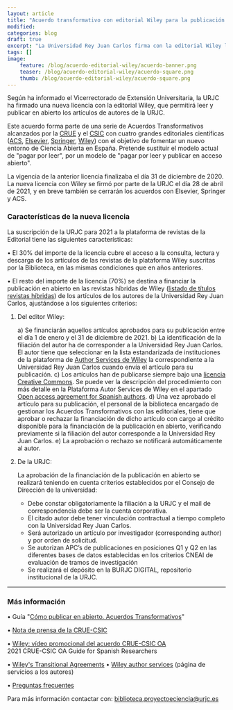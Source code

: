```yaml
---
layout: article
title: "Acuerdo transformativo con editorial Wiley para la publicación en abierto"
modified:
categories: blog
draft: true
excerpt: "La Universidad Rey Juan Carlos firma con la editorial Wiley la licencia para el acceso a sus artículos, y la publicación en abierto en sus revistas."
tags: []
image:
    feature: /blog/acuerdo-editorial-wiley/acuerdo-banner.png
    teaser: /blog/acuerdo-editorial-wiley/acuerdo-square.png
    thumb: /blog/acuerdo-editorial-wiley/acuerdo-square.png
---
```


Según ha informado el Vicerrectorado de Extensión Universitaria, la URJC ha firmado una nueva licencia con la editorial Wiley, que permitirá leer y publicar en abierto los artículos de autores de la URJC.

Este acuerdo forma parte de una serie de Acuerdos Transformativos alcanzados por la [CRUE](crue.org) y el [CSIC](https://www.csic.es/) con cuatro grandes editoriales científicas ([ACS](https://pubs.acs.org/page/4authors/editorial-offices.html), [Elsevier](https://www.elsevier.com/es-es), [Springer](https://www.springer.com/gp), [Wiley](https://www.wiley.com/en-es)) con el objetivo de fomentar un nuevo entorno de Ciencia Abierta en España. Pretende sustituir el modelo actual de "pagar por leer", por un modelo de "pagar por leer y publicar en acceso abierto".

La vigencia de la anterior licencia finalizaba el día 31 de diciembre de 2020. La nueva licencia con Wiley se firmó por parte de la URJC el día 28 de abril de 2021, y en breve también se cerrarán los acuerdos con Elsevier, Springer y ACS.

### Características de la nueva licencia

La suscripción de la URJC para 2021 a la plataforma de revistas de la Editorial tiene las siguientes características:

   • El 30% del importe de la licencia cubre el acceso a la consulta, lectura y descarga de los artículos de las revistas de la plataforma Wiley suscritas por la Biblioteca, en las mismas condiciones que en años anteriores.
    
   • El resto del importe de la licencia (70%) se destina a financiar la publicación en abierto en las revistas híbridas de Wiley ([listado de títulos revistas híbridas](https://www.urjc.es/images/Biblioteca/Servicios/AccesoAbierto/LIST_only_hybrid_titles_2021.xlsx)) de los artículos de los autores de la Universidad Rey Juan Carlos, ajustándose a los siguientes criterios:
    
   1. Del editor Wiley:
       
        a) Se financiarán aquellos artículos aprobados para su publicación entre el día 1 de enero y el 31 de diciembre de 2021.
        b) La identificación de la filiación del autor ha de corresponder a la Universidad Rey Juan Carlos. El autor tiene que seleccionar en la lista estandarizada de instituciones de la plataforma de [Author Services de Wiley](https://authorservices.wiley.com/author-resources/Journal-Authors/open-access/affiliation-policies-payments/crue-csic-agreement.html) la correspondiente a la Universidad Rey Juan Carlos cuando envía el artículo para su publicación.
        c) Los artículos han de publicarse siempre bajo una [licencia Creative Commons](https://creativecommons.org/licenses/?lang=es_ES). Se puede ver la descripción del procedimiento con más detalle en la Plataforma Autor Services de Wiley en el apartado [Open access agreement for Spanish authors](https://authorservices.wiley.com/author-resources/Journal-Authors/open-access/affiliation-policies-payments/crue-csic-agreement.html).
        d) Una vez aprobado el artículo para su publicación, el personal de la biblioteca encargado de gestionar los Acuerdos Transformativos con las editoriales, tiene que aprobar o rechazar la financiación de dicho artículo con cargo al crédito disponible para la financiación de la publicación en abierto, verificando previamente si la filiación del autor corresponde a la Universidad Rey Juan Carlos.
        e) La aprobación o rechazo se notificará automáticamente al autor.
    
2. De la URJC:

    La aprobación de la financiación de la publicación en abierto se realizará teniendo en cuenta criterios establecidos por el Consejo de Dirección de la universidad:
    - Debe constar obligatoriamente la filiación a la URJC y el mail de correspondencia debe ser la cuenta corporativa.
    - El citado autor debe tener vinculación contractual a tiempo completo con la Universidad Rey Juan Carlos.
    - Será autorizado un artículo por investigador (corresponding author) y por orden de solicitud.
    - Se autorizan APC’s de publicaciones en posiciones Q1 y Q2 en las diferentes bases de datos establecidas en los criterios CNEAI de evaluación de tramos de investigación
    - Se realizará el depósito en la BURJC DIGITAL, repositorio institucional de la URJC.

_______________________________________________________

### Más información
   
• Guía "[Cómo publicar en abierto. Acuerdos Transformativos](https://urjc.libguides.com/publicarabierto/wiley)"

• [Nota de prensa de la CRUE-CSIC](https://www.crue.org/2021/04/crue-csic-wiley-acuerdo-acceso-abierto-en-espana/)

• [Wiley: vídeo promocional del acuerdo CRUE-CSIC OA](https://watch.wibbitz.com/?id=b114753f773894645983f93db622cd3a1&cl=#000000&cl4=)  
                2021 CRUE-CSIC OA Guide for Spanish Researchers

• [Wiley's Transitional Agreements](https://www.wiley.com/network/archive/wiley-s-transitional-agreements-a-summary)
• [Wiley author services](https://authorservices.wiley.com/home.html) (página de servicios a los autores)

• [Preguntas frecuentes](https://www.urjc.es/images/Biblioteca/Servicios/AccesoAbierto/CRUE-CSIC_ES_Preguntas_frecuentes_sobre_las_cuentas_Wiley_Open_Access.pdf)


    
Para más información contactar con: [biblioteca.proyectoeciencia@urjc.es](mailto:biblioteca.proyectoeciencia@urjc.es)